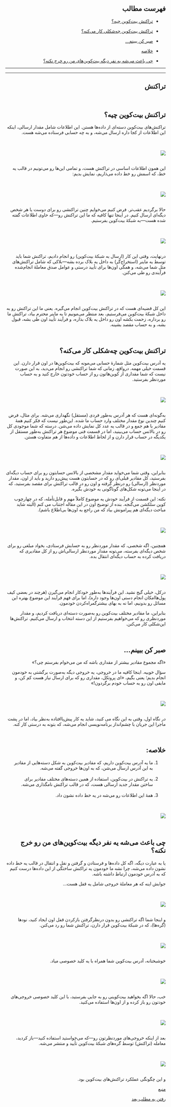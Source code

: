 <div dir="rtl">
    <br>
    <h2>فهرست مطالب</h2>
    <ul>
        <li>
            <p><a href="#1">تراکنش بیت‌کوین چیه؟</a></p>
        </li>
        <li>
            <p><a href="#2">تراکنش بیت‌کوین چه‌شکلی کار می‌کنه؟</a></p>
        </li>
        <li>
            <p><a href="#3">صبر کن ببینم...</a></p>
        </li>
        <li>
            <p><a href="#4">خلاصه</a></p>
        </li>
        <li>
            <p><a href="#5">چی باعث می‌شه یه نفر دیگه بیت‌کوین‌های من رو خرج نکنه؟</a></p>
        </li>
    </ul>
    <hr>
    <hr>
    <h2>تراکنش</h2><br>
    <h2 id="1">تراکنش بیت‌کوین چیه؟</h2>
    <p>تراکنش‌های بیت‌کوین دسته‌ای از داده‌ها هستن. این اطلاعات شامل مقدار ارسالی، اینکه این اطلاعات از کجا داره ارسال می‌شه، و به چه حسابی فرستاده می‌شه هست.</p>
    <br><br><img src="https://learnmeabitcoin.com/beginners/images/transactions/png/01-transaction-table.png"><br><br>
    <p>این همون اطلاعات اساسی در تراکنش هست، و تمامی این‌ها رو می‌تونیم در قالب یه خط، که اسمش رو خط داده می‌ذاریم، نمایش بدیم:</p>
    <br><br><img src="https://learnmeabitcoin.com/beginners/images/transactions/png/01-transaction-table-data.png"><br><br>
    <p>حالا برگردیم عقب‌تر. فرض کنیم می‌خوایم چنین تراکنشی رو برای دوست یا هر شخص دیگه‌ای ارسال کنیم. در اینجا تنها کافیه که ما این تراکنش رو—که حاوی اطلاعات گفته شده هست—به شبکهٔ بیت‌کوین بفرستیم.</p>
    <br><br><img src="https://learnmeabitcoin.com/beginners/images/transactions/png/01-transaction-table-data-network.png"><br><br>
    <p>درنهایت، وقتی این کار (ارسال به شبکهٔ بیت‌کوین) رو انجام دادیم، تراکنش شما باید توسط یه ماینر (استخراج‌گر) به داخل یه بلاک برده بشه—بلاکی که شامل تراکنش‌های مثل شما می‌شه، و همگی اون‌ها برای تأیید درستی و عوامل صدق معاملهٔ انجام‌شده فرآیندی رو طی
        می‌کنن.</p>
    <br><br><img src="https://learnmeabitcoin.com/beginners/images/transactions/png/01-transaction-table-data-network-mined.png"><br><br>
    <p>این کل قضیه‌ای هست که در تراکنش بیت‌کوین انجام می‌گیره. یعنی ما این تراکنش رو به داخل شبکهٔ بیت‌کوین می‌فرستیم، بعد منتظر می‌مونیم تا یه ماینر محترم بیاد، تراکنش ما رو برداره، زحمت بکشه اون رو داخل یه بلاک بذاره، و فرآیند تأیید اون طی بشه، قبول بشه، و به حساب مقصد بشینه.
    </p>
    <br>
    <h2 id="2">تراکنش بیت‌کوین چه‌شکلی کار می‌کنه؟</h2>
    <p>
        یه آدرس بیت‌کوین مثل شمارهٔ حسابی می‌مونه که بیت‌کوین‌ها در اون قرار دارن. این قسمت خیلی مهمه. درواقع، زمانی که شما تراکنشی رو انجام می‌دید، به این صورت نیست که شما مقداری از کوین‌هاتون رو از حساب خودتون خارج کنید و به حساب موردنظر بفرستید.
    </p>
    <br><br><img src="https://learnmeabitcoin.com/beginners/images/transactions/png/02-pot.png"><br><br>
    <p>به‌گونه‌ای هست که هر آدرس به‌طور فردی (مستقل) نگهداری می‌شه. برای مثال، فرض کنیم چندین نوع مقدار مختلف وارد حساب ما شده. این‌طور نیست که فکر کنیم همهٔ مقادیر با هم جمع و در قالب یه عدد کل نمایش داده می‌شن. درسته که شما موجودی کل رو در بالانس حساب می‌بینید، اما در قسمت فنی موضوع هر تراکنش به‌طور مستقل از یکدیگه در حساب قرار دارن و از لحاظ اطلاعات و داده‌ها از هم متفاوت هستن.
    </p>
    <br><br><img src="https://learnmeabitcoin.com/beginners/images/transactions/png/02-address1.png"><br><br>
    <p>بنابراین، وقتی شما می‌خواید مقدار مشخصی از بالانس حسابتون رو برای حساب دیگه‌ای بفرستید، کل مقادیر قبلی‌ای رو که در حسابتون هست پیش‌رو دارید و باید از اون، مقدار موردنظر (ارسالی) رو درنظر گرفته و اون رو در قالب تراکنش برای مقصد بفرستید، که در اینجا می‌تونه شکل‌های گوناگونی به خودش بگیره.</p>
    <p>نکته: این قسمت از فرآیند خودش یه موضوع کاملاً مهم و قابل‌تأ‌مله، که در چهارچوب کوین سلکشن می‌گنجه. بنده از توضیح اون در این مقاله اجتناب می کنم (البته شاید مباحث دیگه‌ای هم پیرامونش بیاد که من راجع به اون‌ها بی‌اطلاع باشم).</p>
    <br><br><img src="https://learnmeabitcoin.com/beginners/images/transactions/png/02-address1-address2.png"><br><br>
    <p>همچنین، اگه شخصی، که مقدار موردنظر رو به حسابش فرستادی، بخواد مبلغی رو برای شخص دیگه‌ای بفرسته، می‌تونه مقدار موردنظر ارسالی‌اش رو از کل مقادیری که دریافت کرده به حساب دیگه‌ای انتقال بده.</p>
    <br><br><img src="https://learnmeabitcoin.com/beginners/images/transactions/png/02-address1-address2-address3.png"><br><br>
    <p>درکل، خیلی گیج نشید. این فرآیندها به‌طور خودکار انجام می‌گیرن (هرچند در بعضی کیف پول‌هاامکان انجام دستی اون‌ها وجود داره)، اما برای فهم فرآیند این موضوع بهتره این مسائل رو بدونیم، اما نه به بهای بیشترگمراه‌کردن خودمون.</p>
    <p>بنابراین، ما مقادیر مختلف بیت‌کوین رو به‌صورت دسته‌ای دریافت کردیم، و مقدار موردنظری رو که می‌خواهیم بفرستیم از این دسته انتخاب و ارسال می‌کنیم. تراکنش‌ها این‌شکلی کار می‌کنن.</p>
    <br>
    <h2 id="3">صبر کن ببینم...</h2>
    <p>«اگه مجموع مقادیر بیشتر از مقداری باشه که من می‌خوام بفرستم چی؟»</p>
    <p>سؤال خوبیه. اینجا کافیه ما در خروجی، یه خروجی دیگه به‌صورت برگشتی به خودمون انجام بدیم؛ یعنی بگیم، «ای پروتکل، مقداری رو که برای ارسال نیاز هست کم کن، و مابقی اون رو به حساب خودم برگردون!»</p>
    <br><br><img src="https://learnmeabitcoin.com/beginners/images/transactions/png/02-address1-address2-change.png"><br><br>
    <p>در نگاه اول، وقتی به این نگاه می کنید، شاید یه کار پیش‌پاافتاده به‌نظر بیاد، اما در پشت ماجرا این جریان با چشم‌انداز برنامه‌نویسی انجام می‌شه، که بتونه به درستی کار کنه.</p>
    <br>
    <h2 id="4">خلاصه:</h2>
    <ol>
        <li>ما یه آدرس بیت‌کوین داریم، که مقادیر بیت‌کوین به شکل دسته‌هایی از مقادیر به این آدرس ارسال می‌شن، که به اون‌ها خروجی گفته می‌شه.</li><br>
        <li>یه تراکنش در بیت‌کوین، استفاده از همین دسته‌های مختلف مقادیر برای ساختن مقدار جدید ارسالی هست، که در قالب تراکنش نامگذاری می‌شه.</li><br>
        <li>همهٔ این اطلاعات رو می‌شه در یه خط داده نشون داد.</li>
    </ol>
    <br><br><img src="https://learnmeabitcoin.com/beginners/images/transactions/png/02-address1-address2-change-data.png"><br><br>
    <br>
    <h2 id="5">چی باعث می‌شه یه نفر دیگه بیت‌کوین‌های من رو خرج نکنه؟</h2>
    <p>یا به عبارت دیگه، اگه کل داده‌ها و فرستادن و گرفتن و نقل و انتقال در قالب یه خط داده نشون داده می‌شه، چرا نشه ما خودمون یه تراکنش ساختگی از این داده‌ها درست کنیم که به آدرس خودمون ارتباط داشته باشه.</p>
    <p>جوابش اینه که هر معاملهٔ خروجی شامل یه قفل هست...</p>
    <br><br><img src="https://learnmeabitcoin.com/beginners/images/transactions/png/03-output-locks.png"><br><br>
    <p>و اینجا شما اگه تراکنشی رو بدون درنظرگرفتن بازکردن قفل اون ایجاد کنید، نودها (گره‌ها)، که در شبکهٔ بیت‌کوین قرار دارن، تراکنش شما رو رد می‌کنن.</p>
    <br><br><img src="https://learnmeabitcoin.com/beginners/images/transactions/png/03-output-locks-rejected.png"><br><br>
    <p>خوشبختانه، آدرس بیت‌کوین شما همراه با یه کلید خصوصی میاد.</p>
    <br><br><img src="https://learnmeabitcoin.com/beginners/images/transactions/png/03-address-key.png"><br><br>
    <p>خب، حالا اگه بخواهید بیت‌کوینی رو به جایی بفرستید، با این کلید خصوصی خروجی‌های خودتون رو باز کرده و از اون‌ها استفاده می‌کنید.</p>
    <br><br><img src="https://learnmeabitcoin.com/beginners/images/transactions/png/03-address-key-unlock.png"><br><br>
    <p>بعد از اینکه خروجی‌های موردنظرتون رو—که می‌خواستید استفاده کنید—باز کردید، معامله (تراکنش) توسط گره‌های شبکهٔ بیت‌کوین تأیید و منتشر می‌شه.</p>
    <br><br><img src="https://learnmeabitcoin.com/beginners/images/transactions/png/03-output-locks-accepted.png"><br><br>
    <p>و این چگونگی عملکرد تراکنش‌های بیت‌کوین بود.</p>
    <p><a href="https://learnmeabitcoin.com/beginners/transactions">منبع</a></p>
    <p><a href="https://github.com/rezatajari/learnmeabitcoin/blob/master/04.%20Outputs.md">رفتن به مطلب بعد</a></p>
</div>

